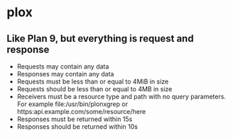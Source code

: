 # plox
## Like Plan 9, but everything is request and response

* Requests may contain any data
* Responses may contain any data
* Requests must be less than or equal to 4MiB in size
* Requests should be less than or equal to 4MB in size
* Receivers must be a resource type and path with no query parameters. For example file:/usr/bin/plonxgrep or https:api.example.com/some/resource/here
* Responses must be returned within 15s
* Responses should be returned within 10s
